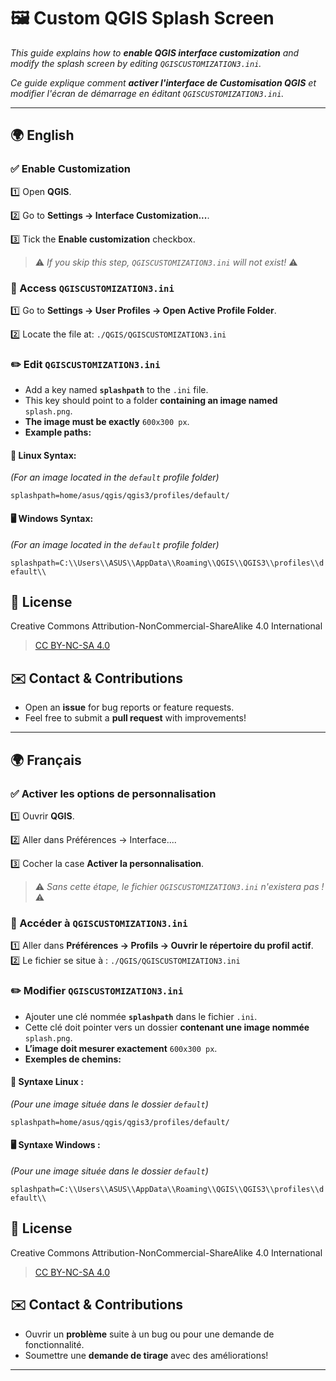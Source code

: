 # 🖼️ Custom QGIS Splash Screen

_This guide explains how to **enable QGIS interface customization** and modify the splash screen by editing `QGISCUSTOMIZATION3.ini`._

_Ce guide explique comment **activer l'interface de Customisation QGIS** et modifier l'écran de démarrage en éditant `QGISCUSTOMIZATION3.ini`._

---

## 🌍 English

### ✅ Enable Customization

1️⃣ Open **QGIS**.

2️⃣ Go to **Settings → Interface Customization...**.

3️⃣ Tick the **Enable customization** checkbox.

> ⚠️ _If you skip this step, `QGISCUSTOMIZATION3.ini` will not exist!_ ⚠️

### 📂 Access `QGISCUSTOMIZATION3.ini`

1️⃣ Go to **Settings → User Profiles → Open Active Profile Folder**.

2️⃣ Locate the file at:
`./QGIS/QGISCUSTOMIZATION3.ini`

### ✏️ Edit `QGISCUSTOMIZATION3.ini`

- Add a key named **`splashpath`** to the `.ini` file.
- This key should point to a folder **containing an image named** `splash.png`.
- **The image must be exactly** `600x300 px`.
- **Example paths:**

#### 🐧 Linux Syntax:

_(For an image located in the `default` profile folder)_

`splashpath=home/asus/qgis/qgis3/profiles/default/`

#### 🖥️ Windows Syntax:

_(For an image located in the `default` profile folder)_

`splashpath=C:\\Users\\ASUS\\AppData\\Roaming\\QGIS\\QGIS3\\profiles\\default\\`

## 📜 License

Creative Commons Attribution-NonCommercial-ShareAlike 4.0 International
> [CC BY-NC-SA 4.0](https://creativecommons.org/licenses/by-nc-sa/4.0/legalcode)

## ✉️ Contact & Contributions

- Open an **issue** for bug reports or feature requests.
- Feel free to submit a **pull request** with improvements!

---

## 🌍 Français

### ✅ Activer les options de personnalisation

1️⃣ Ouvrir **QGIS**.

2️⃣ Aller dans Préférences → Interface....

3️⃣ Cocher la case **Activer la personnalisation**.

> ⚠️ _Sans cette étape, le fichier `QGISCUSTOMIZATION3.ini` n'existera pas !_ ⚠️

### 📂 Accéder à `QGISCUSTOMIZATION3.ini`

1️⃣ Aller dans **Préférences → Profils → Ouvrir le répertoire du profil actif**.
2️⃣ Le fichier se situe à :
`./QGIS/QGISCUSTOMIZATION3.ini`

### ✏️ Modifier `QGISCUSTOMIZATION3.ini`

- Ajouter une clé nommée **`splashpath`** dans le fichier `.ini`.
- Cette clé doit pointer vers un dossier **contenant une image nommée** `splash.png`.
- **L’image doit mesurer exactement** `600x300 px`.
- **Exemples de chemins:**

#### 🐧 Syntaxe Linux :

_(Pour une image située dans le dossier `default`)_

`splashpath=home/asus/qgis/qgis3/profiles/default/`

#### 🖥️ Syntaxe Windows :

_(Pour une image située dans le dossier `default`)_

`splashpath=C:\\Users\\ASUS\\AppData\\Roaming\\QGIS\\QGIS3\\profiles\\default\\`

## 📜 License

Creative Commons Attribution-NonCommercial-ShareAlike 4.0 International
> [CC BY-NC-SA 4.0](https://creativecommons.org/licenses/by-nc-sa/4.0/legalcode)

## ✉️ Contact & Contributions

- Ouvrir un **problème** suite à un bug ou pour une demande de fonctionnalité.
- Soumettre une **demande de tirage** avec des améliorations!

---
